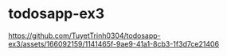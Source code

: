 ﻿# todosapp-ex3
https://github.com/TuyetTrinh0304/todosapp-ex3/assets/166092159/1141465f-9ae9-41a1-8cb3-1f3d7ce21406

